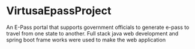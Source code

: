 # VirtusaEpassProject
An E-Pass portal that supports government officials to generate e-pass to travel from one state to another. Full stack java web development and spring boot frame works were used to make the web application
